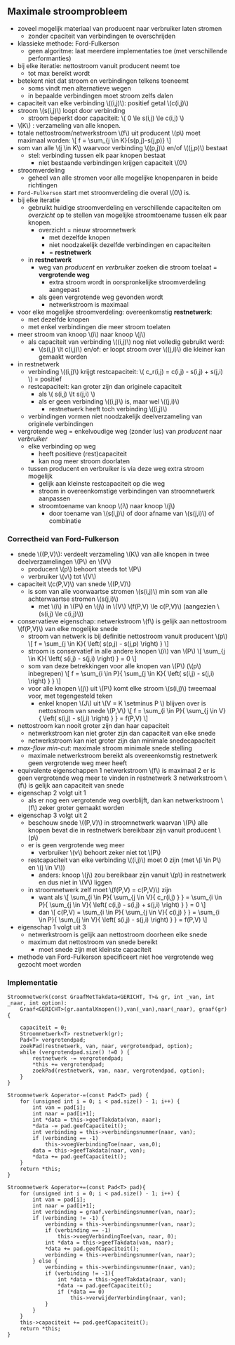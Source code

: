 ## Maximale stroomprobleem

* zoveel mogelijk materiaal van producent naar verbruiker laten stromen
    * zonder cpaciteit van verbindingen te overschrijden
* klassieke methode: Ford-Fulkerson
    * geen algoritme: laat meerdere implementaties toe (met verschillende performanties)
* bij elke iteratie: nettostroom vanuit producent neemt toe
    * tot max bereikt wordt
* betekent niet dat stroom en verbindingen telkens toeneemt
    * soms vindt men alternatieve wegen
    * in bepaalde verbindingen moet stroom zelfs dalen
* capaciteit van elke verbinding \\((i,j)\\): positief getal \\(c(i,j)\\)
* stroom \\(s(i,j)\\) loopt door verbinding
    * stroom beperkt door capaciteit: \\( 0 \le s(i,j) \le c(i,j) \\)
* \\(K\\) : verzameling van alle knopen.
* totale nettostroom/netwerkstroom \\(f\\) uit producent \\(p\\) moet maximaal worden:
\\[
f = \sum_{j \in K}{s(p,j)-s(j,p)}
\\]
* som van alle \\(j \in K\\) waarvoor verbinding \\((p,j)\\) en/of \\((j,p)\\) bestaat
    *  stel: verbinding tussen elk paar knopen bestaat
        * niet bestaande verbindingen krijgen capaciteit \\(0\\)
* stroomverdeling
    * geheel van alle stromen voor alle mogelijke knopenparen in beide richtingen
* `Ford-Fulkerson` start met stroomverdeling die overal \\(0\\) is.
* bij elke iteratie
    * gebruikt huidige stroomverdeling en verschillende capaciteiten om *overzicht* op te stellen van mogelijke stroomtoename tussen elk paar knopen.
        * overzicht = nieuw stroomnetwerk
            * met dezelfde knopen
            * niet noodzakelijk dezelfde verbindingen en capaciteiten
            * = **restnetwerk**
    * in **restnetwerk**
        * weg van *producent* en *verbruiker* zoeken die stroom toelaat = **vergrotende weg**
            * extra stroom wordt in oorspronkelijke stroomverdeling aangepast
        * als geen vergrotende weg gevonden wordt
            * netwerkstroom is maximaal
* voor elke mogelijke stroomverdeling: overeenkomstig **restnetwerk**:
    * met dezelfde knopen
    * met enkel verbindingen die meer stroom toelaten
* meer stroom van knoop \\(i\\) naar knoop \\(j\\)
    * als capaciteit van verbinding \\((i,j)\\) nog niet volledig gebruikt werd:
        * \\(s(i,j) \lt c(i,j)\\) en/of: er loopt stroom over \\((j,i)\\) die kleiner kan gemaakt worden
* in restnetwerk
    * verbinding \\((i,j)\\) krijgt restcapaciteit: \\( c_r(i,j) = c(i,j) - s(i,j) + s(j,i) \\)
      = positief
    * restcapaciteit: kan groter zijn dan originele capaciteit
        * als \\( s(i,j) \lt s(j,i) \\)
        * als er geen verbinding \\((i,j)\\) is, maar wel \\((j,i)\\)
            * restnetwerk heeft toch verbinding \\((i,j)\\)
    * verbindingen vormen niet noodzakelijk deelverzameling van originele verbindingen
* vergrotende weg = enkelvoudige weg (zonder lus) van *producent* naar *verbruiker*
    * elke verbinding op weg
        * heeft positieve (rest)capaciteit
        * kan nog meer stroom doorlaten
    * tussen producent en verbruiker is via deze weg extra stroom mogelijk
        * gelijk aan kleinste restcapaciteit op die weg
        * stroom in overeenkomstige verbindingen van stroomnetwerk aanpassen
        * stroomtoename van knoop \\(i\\) naar knoop \\(j\\)
            * door toename van \\(s(i,j)\\) of door afname van \\(s(j,i)\\) of combinatie

### Correctheid van Ford-Fulkerson

* snede \\((P,V)\\): verdeelt verzameling \\(K\\) van alle knopen in twee deelverzamelingen \\(P\\) en \\(V\\)
    * producent \\(p\\) behoort steeds tot \\(P\\)
    * verbruiker \\(v\\) tot \\(V\\)
* capaciteit \\(c(P,V)\\) van snede \\((P,V)\\)
    * is som van alle voorwaartse stromen \\(s(i,j)\\) min som van alle achterwaartse stromen \\(s(j,i)\\)
        * met \\(i\\) in \\(P\\) en \\(j\\) in \\(V\\)
          \\(f(P,V) \le c(P,V)\\) (aangezien \\(s(i,j) \le c(i,j)\\))
* conservatieve eigenschap: netwerkstroom \\(f\\) is gelijk aan nettostroom \\(f(P,V)\\) van elke mogelijke snede
    * stroom van netwerk is bij definitie nettostroom vanuit producent \\(p\\)
      \\[
        f = \sum_{j \in K}{ \left( s(p,j) - s(j,p) \right) }
      \\]
    * stroom is conservatief in alle andere knopen \\(i\\) van \\(P\\)
      \\[
        \sum_{j \in K}{ \left( s(i,j) - s(j,i) \right) } = 0
      \\]
    * som van deze betrekkingen voor alle knopen van \\(P\\) (\\(p\\) inbegrepen)
      \\[
        f = \sum_{i \in P}{ \sum_{j \in K}{ \left( s(i,j) - s(j,i) \right) } }
      \\]
    * voor alle knopen \\(j\\) uit \\(P\\) komt elke stroom \\(s(i,j)\\) tweemaal voor, met tegengesteld teken
        * enkel knopen \\(J\\) uit \\(V = K \setminus P \\) blijven over
          is nettostroom van snede \\(P,V\\)
          \\[
            f = \sum_{i \in P}{ \sum_{j \in V}{ \left( s(i,j) - s(j,i) \right) } } = f(P,V)
          \\]
* nettostroom kan nooit groter zijn dan haar capaciteit
    * netwerkstroom kan niet groter zijn dan capaciteit van elke snede
    * netwerkstroom kan niet groter zijn dan minimale snedecapaciteit
* *max-flow min-cut*: maximale stroom minimale snede stelling
    * maximale netwerkstroom bereikt als overeenkomstig restnetwerk geen vergrotende weg meer heeft
* equivalente eigenschappen
    1 netwerkstroom \\(f\\) is maximaal
    2 er is geen vergrotende weg meer te vinden in restnetwerk
    3 netwerkstroom \\(f\\) is gelijk aan capaciteit van snede
* eigenschap 2 volgt uit 1
    * als er nog een vergrotende weg overblijft, dan kan netwerkstroom \\(f\\) zeker groter gemaakt worden
* eigenschap 3 volgt uit 2
    * beschouw snede \\((P,V)\\) in stroomnetwerk waarvan \\(P\\) alle knopen bevat die in restnetwerk bereikbaar zijn vanuit producent \\(p\\)
    * er is geen vergrotende weg meer
        * verbruiker \\(v\\) behoort zeker niet tot \\(P\\)
    * restcapaciteit van elke verbinding \\((i,j)\\) moet 0 zijn (met \\(i \in P\\) en \\(j \in V\\))
        * anders: knoop \\(j\\) zou bereikbaar zijn vanuit \\(p\\) in restnetwerk en dus niet in \\(V\\) liggen
    * in stroomnetwerk zelf moet \\(f(P,V) = c(P,V)\\) zijn
        * want als
          \\[
            \sum_{i \in P}{ \sum_{j \in V}{ c_r(i,j) } } = \sum_{i \in P}{ \sum_{j \in V}{ \left( c(i,j) - s(i,j) + s(j,i) \right) } } = 0
          \\]
        * dan
          \\[
            c(P,V) = \sum_{i \in P}{ \sum_{j \in V}{ c(i,j) } } = \sum_{i \in P}{ \sum_{j \in V}{ \left( s(i,j) - s(j,i) \right) } } = f(P,V)
          \\]
* eigenschap 1 volgt uit 3
    * netwerkstroom is gelijk aan nettostroom doorheen elke snede
    * maximum dat nettostroom van snede bereikt
        * moet snede zijn met kleinste capaciteit
* methode van Ford-Fulkerson specificeert niet hoe vergrotende weg gezocht moet worden


### Implementatie

```
Stroomnetwerk(const GraafMetTakdata<GERICHT, T>& gr, int _van, int _naar, int option):
    Graaf<GERICHT>(gr.aantalKnopen()),van(_van),naar(_naar), graaf(gr) {

    capaciteit = 0;
    Stroomnetwerk<T> restnetwerk(gr);
    Pad<T> vergrotendpad;
    zoekPad(restnetwerk, van, naar, vergrotendpad, option);
    while (vergrotendpad.size() !=0 ) {
        restnetwerk -= vergrotendpad;
        *this += vergrotendpad;
        zoekPad(restnetwerk, van, naar, vergrotendpad, option);
    }
}

Stroomnetwerk &operator-=(const Pad<T> pad) {
    for (unsigned int i = 0; i < pad.size() - 1; i++) {
        int van = pad[i];
        int naar = pad[i+1];
        int *data = this->geefTakdata(van, naar);
        *data -= pad.geefCapaciteit();
        int verbinding = this->verbindingsnummer(naar, van);
        if (verbinding == -1)
            this->voegVerbindingToe(naar, van,0);
        data = this->geefTakdata(naar, van);
        *data += pad.geefCapaciteit();
    } 
    return *this;
}

Stroomnetwerk &operator+=(const Pad<T> pad){
    for (unsigned int i = 0; i < pad.size() - 1; i++) {
        int van = pad[i];
        int naar = pad[i+1];
        int verbinding = graaf.verbindingsnummer(van, naar);
        if (verbinding != -1) {
            verbinding = this->verbindingsnummer(van, naar);
            if (verbinding == -1)
                this->voegVerbindingToe(van, naar, 0);
            int *data = this->geefTakdata(van, naar);
            *data += pad.geefCapaciteit();
            verbinding = this->verbindingsnummer(van, naar);
        } else {
            verbinding = this->verbindingsnummer(naar, van);
            if (verbinding != -1){
                int *data = this->geefTakdata(naar, van);
                *data -= pad.geefCapaciteit();
                if (*data == 0)
                    this->verwijderVerbinding(naar, van);
            }
        }
    } 
    this->capaciteit += pad.geefCapaciteit();
    return *this;
}
```
